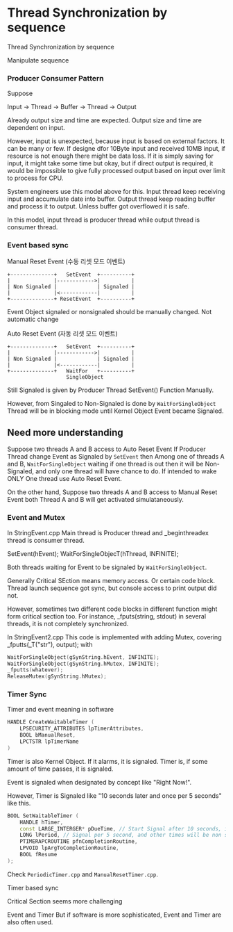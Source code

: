 # Thread Synchronization by sequence 

Thread Synchronization by sequence 

Manipulate sequence 

### Producer Consumer Pattern 

Suppose 

Input -> Thread -> Buffer -> Thread -> Output 

Already output size and time are expected. 
Output size and time are dependent on input. 

However, input is unexpected, because input is based on external factors. 
It can be many or few. If designe dfor 10Byte input and received 10MB input, 
if resource is not enough there might be data loss. 
If it is simply saving for input, it might take some time but okay, 
but if direct output is required, it would be impossible to 
give fully processed output based on input over limit to process for CPU. 

System engineers use this model above for this. 
Input thread keep receiving input and accumulate date into buffer. 
Output thread keep reading buffer and process it to output. 
Unless buffer got overflowed it is safe. 

In this model, input thread is producer thread while output thread is consumer thread. 

### Event based sync 

Manual Reset Event (수동 리셋 모드 이벤트)
```
+--------------+   SetEvent  +----------+
|              |------------>|          |
| Non Signaled |             | Signaled |
|              |<------------|          |
+--------------+ ResetEvent  +----------+
```
Event Object signaled or nonsignaled should be manually changed. Not automatic change 

Auto Reset Event (자동 리셋 모드 이벤트)
```
+--------------+   SetEvent  +----------+
|              |------------>|          |
| Non Signaled |             | Signaled |
|              |<------------|          |
+--------------+   WaitFor   +----------+
                   SingleObject 
```
Still Signaled is given by Producer Thread SetEvent() Function Manually.

However, from Singaled to Non-Signaled is done by `WaitForSingleObject` 
Thread will be in blocking mode until Kernel Object Event became Signaled. 

## Need more understanding 

Suppose two threads A and B access to Auto Reset Event 
If Producer Thread change Event as Signaled by `SetEvent` then 
Among one of threads A and B, `WaitForSingleObject` waiting 
if one thread is out then it will be Non-Signaled, and only one 
thread will have chance to do. 
If intended to wake ONLY One thread use Auto Reset Event. 

On the other hand, 
Suppose two threads A and B access to Manual Reset Event 
both Thread A and B will get activated simulataneously. 

### Event and Mutex 

In StringEvent.cpp 
Main thread is Producer thread and 
_beginthreadex thread is consumer thread. 

SetEvent(hEvent); 
WaitForSingleObjecT(hThread, INFINITE); 

Both threads waiting for Event to be signaled by `WaitForSingleObject`. 

Generally Critical SEction means memory access. Or certain code block.
Thread launch sequence got sync, but console access to print output did not.  

However, sometimes two different code blocks in different function 
might form critical section too. For instance, _fputs(string, stdout) in 
several threads, it is not completely synchronized. 

In StringEvent2.cpp 
This code is implemented with adding Mutex, 
covering _fputts(_T("str"), output); with 
```CPP
WaitForSingleObject(gSynString.hEvent, INFINITE); 
WaitForSingleObject(gSynString.hMutex, INFINITE); 
_fputts(whatever); 
ReleaseMutex(gSynString.hMutex);
```


### Timer Sync 

Timer and event meaning in software 

```cpp
HANDLE CreateWaitableTimer (
    LPSECURITY_ATTRIBUTES lpTimerAttributes, 
    BOOL bManualReset, 
    LPCTSTR lpTimerName 
)
```

Timer is also Kernel Object. 
If it alarms, it is signaled. 
Timer is, if some amount of time passes, it is signaled. 

Event is signaled when designated by concept like "Right Now!". 

However, Timer is Signaled like "10 seconds later and once per 5 seconds" like this. 

```cpp
BOOL SetWaitableTimer (
    HANDLE hTimer, 
    const LARGE_INTERGER* pDueTime, // Start Signal after 10 seconds, if input is 10 
    LONG lPeriod, // Signal per 5 second, and other times will be non signaled if input 5 
    PTIMERAPCROUTINE pfnCompletionRoutine, 
    LPVOID lpArgToCompletionRoutine, 
    BOOL fResume 
);
```

Check `PeriodicTimer.cpp` and `ManualResetTimer.cpp`. 

Timer based sync 

Critical Section seems more challenging

Event and Timer 
But if software is more sophisticated, Event and Timer are also often used. 
